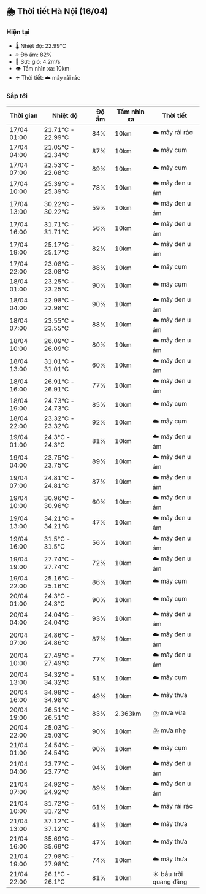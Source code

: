 ## 🌦️ Thời tiết Hà Nội (16/04)

### Hiện tại

- 🌡️ Nhiệt độ: 22.99℃
- 💦 Độ ẩm: 82%
- 💨 Sức gió: 4.2m/s
- 👁️ Tầm nhìn xa: 10km
- ☂️ Thời tiết: ☁️ mây rải rác

### Sắp tới

| Thời gian | Nhiệt độ | Độ ẩm | Tầm nhìn xa | Thời tiết |
| --- | --- | --- | --- | --- |
| 17/04 01:00 | 21.71℃ - 22.99℃ | 84% | 10km | ☁️ mây rải rác |
| 17/04 04:00 | 21.05℃ - 22.34℃ | 87% | 10km | ☁️ mây cụm |
| 17/04 07:00 | 22.53℃ - 22.68℃ | 89% | 10km | ☁️ mây cụm |
| 17/04 10:00 | 25.39℃ - 25.39℃ | 78% | 10km | ☁️ mây đen u ám |
| 17/04 13:00 | 30.22℃ - 30.22℃ | 59% | 10km | ☁️ mây đen u ám |
| 17/04 16:00 | 31.71℃ - 31.71℃ | 56% | 10km | ☁️ mây đen u ám |
| 17/04 19:00 | 25.17℃ - 25.17℃ | 82% | 10km | ☁️ mây đen u ám |
| 17/04 22:00 | 23.08℃ - 23.08℃ | 88% | 10km | ☁️ mây cụm |
| 18/04 01:00 | 23.25℃ - 23.25℃ | 90% | 10km | ☁️ mây cụm |
| 18/04 04:00 | 22.98℃ - 22.98℃ | 90% | 10km | ☁️ mây đen u ám |
| 18/04 07:00 | 23.55℃ - 23.55℃ | 88% | 10km | ☁️ mây đen u ám |
| 18/04 10:00 | 26.09℃ - 26.09℃ | 80% | 10km | ☁️ mây đen u ám |
| 18/04 13:00 | 31.01℃ - 31.01℃ | 60% | 10km | ☁️ mây đen u ám |
| 18/04 16:00 | 26.91℃ - 26.91℃ | 77% | 10km | ☁️ mây đen u ám |
| 18/04 19:00 | 24.73℃ - 24.73℃ | 85% | 10km | ☁️ mây cụm |
| 18/04 22:00 | 23.32℃ - 23.32℃ | 92% | 10km | ☁️ mây cụm |
| 19/04 01:00 | 24.3℃ - 24.3℃ | 81% | 10km | ☁️ mây đen u ám |
| 19/04 04:00 | 23.75℃ - 23.75℃ | 89% | 10km | ☁️ mây đen u ám |
| 19/04 07:00 | 24.81℃ - 24.81℃ | 87% | 10km | ☁️ mây đen u ám |
| 19/04 10:00 | 30.96℃ - 30.96℃ | 60% | 10km | ☁️ mây đen u ám |
| 19/04 13:00 | 34.21℃ - 34.21℃ | 47% | 10km | ☁️ mây đen u ám |
| 19/04 16:00 | 31.5℃ - 31.5℃ | 56% | 10km | ☁️ mây đen u ám |
| 19/04 19:00 | 27.74℃ - 27.74℃ | 72% | 10km | ☁️ mây đen u ám |
| 19/04 22:00 | 25.16℃ - 25.16℃ | 86% | 10km | ☁️ mây cụm |
| 20/04 01:00 | 24.3℃ - 24.3℃ | 90% | 10km | ☁️ mây cụm |
| 20/04 04:00 | 24.04℃ - 24.04℃ | 93% | 10km | ☁️ mây đen u ám |
| 20/04 07:00 | 24.86℃ - 24.86℃ | 87% | 10km | ☁️ mây đen u ám |
| 20/04 10:00 | 27.49℃ - 27.49℃ | 77% | 10km | ☁️ mây đen u ám |
| 20/04 13:00 | 34.32℃ - 34.32℃ | 51% | 10km | ☁️ mây cụm |
| 20/04 16:00 | 34.98℃ - 34.98℃ | 49% | 10km | ☁️ mây thưa |
| 20/04 19:00 | 26.51℃ - 26.51℃ | 83% | 2.363km | ⛈️ mưa vừa |
| 20/04 22:00 | 25.03℃ - 25.03℃ | 90% | 10km | ⛈️ mưa nhẹ |
| 21/04 01:00 | 24.54℃ - 24.54℃ | 90% | 10km | ☁️ mây cụm |
| 21/04 04:00 | 23.77℃ - 23.77℃ | 94% | 10km | ☁️ mây đen u ám |
| 21/04 07:00 | 24.92℃ - 24.92℃ | 89% | 10km | ☁️ mây đen u ám |
| 21/04 10:00 | 31.72℃ - 31.72℃ | 61% | 10km | ☁️ mây rải rác |
| 21/04 13:00 | 37.12℃ - 37.12℃ | 41% | 10km | ☁️ mây thưa |
| 21/04 16:00 | 35.69℃ - 35.69℃ | 47% | 10km | ☁️ mây thưa |
| 21/04 19:00 | 27.98℃ - 27.98℃ | 74% | 10km | ☁️ mây thưa |
| 21/04 22:00 | 26.1℃ - 26.1℃ | 81% | 10km | ☀️ bầu trời quang đãng |
